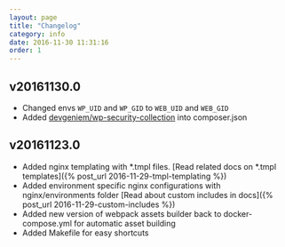 ```yaml
---
layout: page
title: "Changelog"
category: info
date: 2016-11-30 11:31:16
order: 1
---
```


## v20161130.0
* Changed envs `WP_UID` and `WP_GID` to `WEB_UID` and `WEB_GID`
* Added [devgeniem/wp-security-collection](https://github.com/devgeniem/wp-security-collection) into composer.json

## v20161123.0
* Added nginx templating with *.tmpl files. [Read related docs on *.tmpl templates]({% post_url 2016-11-29-tmpl-templating %})
* Added environment specific nginx configurations with nginx/environments folder [Read about custom includes in docs]({% post_url 2016-11-29-custom-includes %})
* Added new version of webpack assets builder back to docker-compose.yml for automatic asset building
* Added Makefile for easy shortcuts

